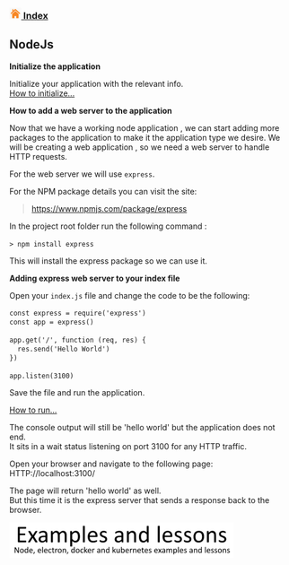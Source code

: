 ### [![Index](https://github.com/Roche-Olivier/help.windows10.nodejs.basics/blob/master/_content/_images/home.png "Index") Index](https://github.com/Roche-Olivier/help.windows10.nodejs.basics)

## NodeJs

**Initialize the application**

Initialize your application with the relevant info.<br>
[How to initialize...](https://github.com/Roche-Olivier/help.windows10.nodejs.basics/blob/master/_content/_pages/start.initialize.md)

**How to add a web server to the application**

Now that we have a working node application , we can start adding more packages to the application to make it the application type we desire. We will be creating a web application , so we need a web server to handle HTTP requests.


For the web server we will use `express`.


For the NPM package details you can visit the site:

> https://www.npmjs.com/package/express


In the project root folder run the following command  : 

`> npm install express`

This will install the express package so we can use it.


**Adding express web server to your index file**


Open your `index.js` file and change the code to be the following:
```
const express = require('express')
const app = express()
 
app.get('/', function (req, res) {
  res.send('Hello World')
})
 
app.listen(3100)
```

Save the file and run the application.

[How to run...](https://github.com/Roche-Olivier/help.windows10.nodejs.basics/blob/master/_content/_pages/start.running.md)

The console output will still be 'hello world' but the application does not end.<br/>
It sits in a wait status listening on port 3100 for any HTTP traffic.

Open your browser and navigate to the following page: HTTP://localhost:3100/

The page will return 'hello world' as well.<br>
But this time it is the express server that sends a response back to the browser.

![Examples and lessons](https://github.com/Roche-Olivier/help.windows10.nodejs.basics/blob/master/_content/_images/footer.png "Examples and lessons")



